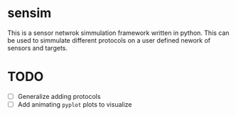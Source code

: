 # sensim

This is a sensor netwrok simmulation framework written in python. This can be used to simmulate different protocols on a user defined nework of sensors and targets.

# TODO
- [ ] Generalize adding protocols
- [ ] Add animating `pyplot` plots to visualize
